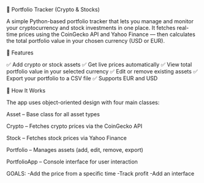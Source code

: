 💼 Portfolio Tracker (Crypto & Stocks)

A simple Python-based portfolio tracker that lets you manage and monitor your cryptocurrency and stock investments in one place.
It fetches real-time prices using the CoinGecko API and Yahoo Finance — then calculates the total portfolio value in your chosen currency (USD or EUR).

🚀 Features

✅ Add crypto or stock assets
✅ Get live prices automatically
✅ View total portfolio value in your selected currency
✅ Edit or remove existing assets
✅ Export your portfolio to a CSV file
✅ Supports EUR and USD

🧠 How It Works

The app uses object-oriented design with four main classes:

Asset – Base class for all asset types

Crypto – Fetches crypto prices via the CoinGecko API

Stock – Fetches stock prices via Yahoo Finance

Portfolio – Manages assets (add, edit, remove, export)

PortfolioApp – Console interface for user interaction


GOALS:
-Add the price from a specific time
-Track profit
-Add an interface
